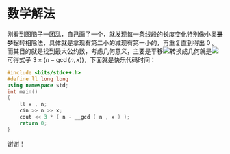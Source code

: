 # **数学解法**
刚看到图脑子一团乱，自己画了一个，就发现每一条线段的长度变化特别像小奥~~噩梦~~辗转相除法，具体就是拿现有第二小的减现有第一小的，再重复直到得出 $0$ 。而其目的就是找到最大公约数，考虑几何意义，主要是平移![](https://cdn.luogu.com.cn/upload/image_hosting/v20ffmb9.png)转换成几何就是![](https://cdn.luogu.com.cn/upload/image_hosting/h2hwdbs6.png)可得式子 $3 × ( n - \gcd ( n , x ) )$，下面就是快乐代码时间：
```cpp
#include <bits/stdc++.h>
#define ll long long
using namespace std;
int main()
{
	ll x , n;
	cin >> n >> x;
	cout << 3 * ( n - __gcd ( n , x ) );
	return 0;
}
```
谢谢！